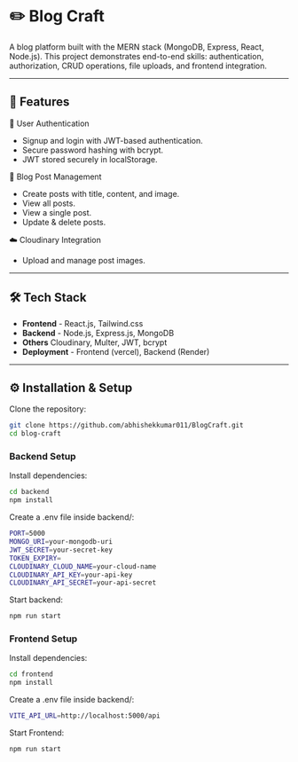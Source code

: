 # ✏️ Blog Craft

A blog platform built with the MERN stack (MongoDB, Express, React, Node.js).
This project demonstrates end-to-end skills: authentication, authorization, CRUD operations, file uploads, and frontend integration.

---

## 🚀 Features
🔐 User Authentication
- Signup and login with JWT-based authentication.
- Secure password hashing with bcrypt.
- JWT stored securely in localStorage.

📝 Blog Post Management
- Create posts with title, content, and image.
- View all posts.
- View a single post.
- Update & delete posts.

☁️ Cloudinary Integration
- Upload and manage post images.

---

## 🛠️ Tech Stack
- **Frontend** - React.js, Tailwind.css
- **Backend** - Node.js, Express.js, MongoDB
- **Others** Cloudinary, Multer, JWT, bcrypt
- **Deployment** - Frontend (vercel), Backend (Render)

---

## ⚙️ Installation & Setup

Clone the repository:

```bash
git clone https://github.com/abhishekkumar011/BlogCraft.git
cd blog-craft

```
### Backend Setup

Install dependencies:
```bash
cd backend
npm install

```

Create a .env file inside backend/:
```bash
PORT=5000
MONGO_URI=your-mongodb-uri
JWT_SECRET=your-secret-key
TOKEN_EXPIRY=
CLOUDINARY_CLOUD_NAME=your-cloud-name
CLOUDINARY_API_KEY=your-api-key
CLOUDINARY_API_SECRET=your-api-secret
```

Start backend:
```bash
npm run start
```

### Frontend Setup

Install dependencies:
```bash
cd frontend
npm install

```

Create a .env file inside backend/:
```bash
VITE_API_URL=http://localhost:5000/api
```

Start Frontend:
```bash
npm run start
```
